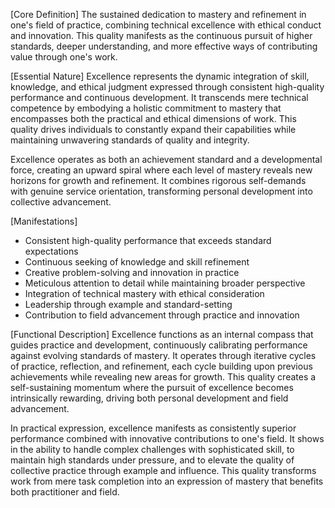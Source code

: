 [Core Definition]
The sustained dedication to mastery and refinement in one's field of practice, combining technical excellence with ethical conduct and innovation. This quality manifests as the continuous pursuit of higher standards, deeper understanding, and more effective ways of contributing value through one's work.

[Essential Nature]
Excellence represents the dynamic integration of skill, knowledge, and ethical judgment expressed through consistent high-quality performance and continuous development. It transcends mere technical competence by embodying a holistic commitment to mastery that encompasses both the practical and ethical dimensions of work. This quality drives individuals to constantly expand their capabilities while maintaining unwavering standards of quality and integrity.

Excellence operates as both an achievement standard and a developmental force, creating an upward spiral where each level of mastery reveals new horizons for growth and refinement. It combines rigorous self-demands with genuine service orientation, transforming personal development into collective advancement.

[Manifestations]
- Consistent high-quality performance that exceeds standard expectations
- Continuous seeking of knowledge and skill refinement
- Creative problem-solving and innovation in practice
- Meticulous attention to detail while maintaining broader perspective
- Integration of technical mastery with ethical consideration
- Leadership through example and standard-setting
- Contribution to field advancement through practice and innovation

[Functional Description]
Excellence functions as an internal compass that guides practice and development, continuously calibrating performance against evolving standards of mastery. It operates through iterative cycles of practice, reflection, and refinement, each cycle building upon previous achievements while revealing new areas for growth. This quality creates a self-sustaining momentum where the pursuit of excellence becomes intrinsically rewarding, driving both personal development and field advancement.

In practical expression, excellence manifests as consistently superior performance combined with innovative contributions to one's field. It shows in the ability to handle complex challenges with sophisticated skill, to maintain high standards under pressure, and to elevate the quality of collective practice through example and influence. This quality transforms work from mere task completion into an expression of mastery that benefits both practitioner and field.